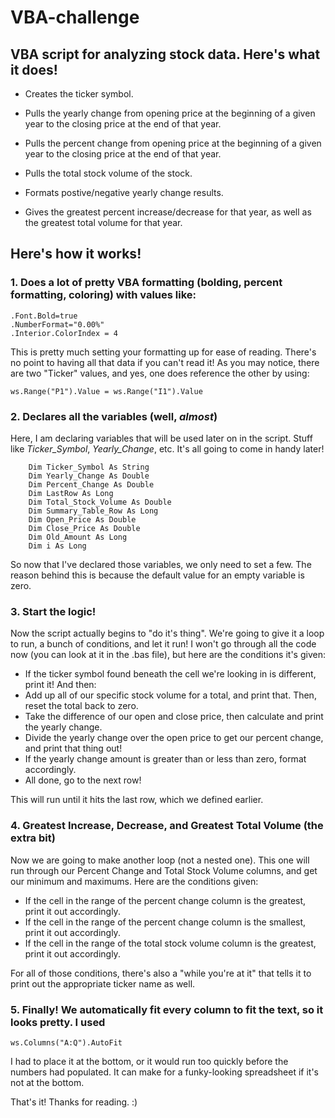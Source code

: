 # VBA-challenge
## VBA script for analyzing stock data. Here's what it does!

- Creates the ticker symbol.

- Pulls the yearly change from opening price at the beginning of a given year to the closing price at the end of that year.

- Pulls the percent change from opening price at the beginning of a given year to the closing price at the end of that year.

- Pulls the total stock volume of the stock.

- Formats postive/negative yearly change results.

- Gives the greatest percent increase/decrease for that year, as well as the greatest total volume for that year.

## Here's how it works!

### 1. Does a lot of pretty VBA formatting (bolding, percent formatting, coloring) with values like:
```
.Font.Bold=true
.NumberFormat="0.00%"
.Interior.ColorIndex = 4
```
This is pretty much setting your formatting up for ease of reading. There's no point to having all that data if you can't read it!
As you may notice, there are two "Ticker" values, and yes, one does reference the other by using:
```
ws.Range("P1").Value = ws.Range("I1").Value
```
### 2. Declares all the variables (well, *almost*)
Here, I am declaring variables that will be used later on in the script. Stuff like *Ticker_Symbol*, *Yearly_Change*, etc. It's all going to come in handy later!
```
    Dim Ticker_Symbol As String
    Dim Yearly_Change As Double
    Dim Percent_Change As Double
    Dim LastRow As Long
    Dim Total_Stock_Volume As Double
    Dim Summary_Table_Row As Long
    Dim Open_Price As Double
    Dim Close_Price As Double
    Dim Old_Amount As Long
    Dim i As Long
```
So now that I've declared those variables, we only need to set a few. The reason behind this is because the default value for an empty variable is zero. 

### 3. Start the logic!
Now the script actually begins to "do it's thing". We're going to give it a loop to run, a bunch of conditions, and let it run!
I won't go through all the code now (you can look at it in the .bas file), but here are the conditions it's given:

- If the ticker symbol found beneath the cell we're looking in is different, print it! And then:
- Add up all of our specific stock volume for a total, and print that. Then, reset the total back to zero.
- Take the difference of our open and close price, then calculate and print the yearly change.
- Divide the yearly change over the open price to get our percent change, and print that thing out!
- If the yearly change amount is greater than or less than zero, format accordingly.
- All done, go to the next row!

This will run until it hits the last row, which we defined earlier.

### 4. Greatest Increase, Decrease, and Greatest Total Volume (the extra bit)
Now we are going to make another loop (not a nested one). This one will run through our Percent Change and Total Stock Volume columns, and get our minimum and maximums.
Here are the conditions given:

- If the cell in the range of the percent change column is the greatest, print it out accordingly.
- If the cell in the range of the percent change column is the smallest, print it out accordingly.
- If the cell in the range of the total stock volume column is the greatest, print it out accordingly.

For all of those conditions, there's also a "while you're at it" that tells it to print out the appropriate ticker name as well.

### 5. Finally! We automatically fit every column to fit the text, so it looks pretty. I used
```
ws.Columns("A:Q").AutoFit
```
I had to place it at the bottom, or it would run too quickly before the numbers had populated. It can make for a funky-looking spreadsheet if it's not at the bottom.

That's it! Thanks for reading. :)
